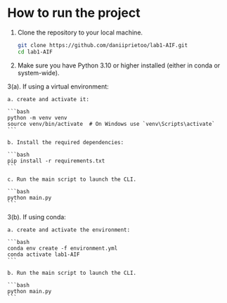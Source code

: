 # How to run the project

1. Clone the repository to your local machine.

    ```bash
    git clone https://github.com/daniiprietoo/lab1-AIF.git
    cd lab1-AIF
    ```

2. Make sure you have Python 3.10 or higher installed (either in conda or system-wide).

3(a). If using a virtual environment:

    a. create and activate it:

    ```bash
    python -m venv venv
    source venv/bin/activate  # On Windows use `venv\Scripts\activate`
    ```

    b. Install the required dependencies:

    ```bash
    pip install -r requirements.txt
    ```

    c. Run the main script to launch the CLI.

    ```bash
    python main.py
    ```

3(b). If using conda:

    a. create and activate the environment:

    ```bash
    conda env create -f environment.yml
    conda activate lab1-AIF
    ```

    b. Run the main script to launch the CLI.

    ```bash
    python main.py
    ```

